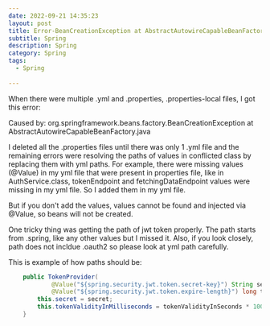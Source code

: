 ```yaml
---
date: 2022-09-21 14:35:23
layout: post
title: Error-BeanCreationException at AbstractAutowireCapableBeanFactory
subtitle: Spring 
description: Spring 
category: Spring
tags:
  - Spring
  
---
```


When there were multiple .yml and .properties, .properties-local files, I got this error:

Caused by: org.springframework.beans.factory.BeanCreationException at AbstractAutowireCapableBeanFactory.java

I deleted all the .properties files until there was only 1 .yml file and the remaining errors were
resolving the paths of values in conflicted class by replacing them with yml paths. For example, there were missing values (@Value)
in my yml file that were present in properties file, like in AuthService.class,
tokenEndpoint and fetchingDataEndpoint values were missing in my yml file. So I added them
in my yml file.

But if you don't add the values, values cannot be found and injected via @Value, so
beans will not be created.

One tricky thing was getting the path of jwt token properly. The path starts from
.spring, like any other values but I missed it. Also, if you look closely, path does
not incldue .oauth2 so please look at yml path carefully.

This is example of how paths should be:
```java
    public TokenProvider(
            @Value("${spring.security.jwt.token.secret-key}") String secret,
            @Value("${spring.security.jwt.token.expire-length}") long tokenValidityInSeconds) {
        this.secret = secret;
        this.tokenValidityInMilliseconds = tokenValidityInSeconds * 1000;
    }
```



